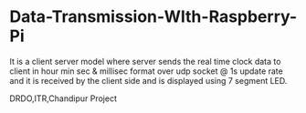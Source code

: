 # Data-Transmission-WIth-Raspberry-Pi

It is a client server model where server sends the real time clock data to client in hour min sec & millisec format over udp socket @ 1s update rate and it is received by the client side and is displayed using 7 segment LED.




DRDO,ITR,Chandipur Project
